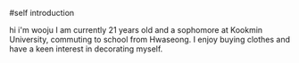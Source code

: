 #self introduction

hi i'm wooju
I am currently 21 years old and a sophomore at Kookmin University, commuting to school from Hwaseong. 
I enjoy buying clothes and have a keen interest in decorating myself.
